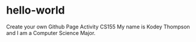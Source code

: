 # hello-world
Create your own Github Page Activity CS155
My name is Kodey Thompson and I am a Computer Science Major.

